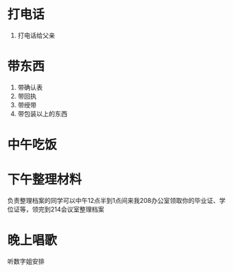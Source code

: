 # 打电话

1. 打电话给父亲

# 带东西

1. 带确认表
2. 带回执
3. 带绶带
4. 带包装以上的东西

# 中午吃饭


# 下午整理材料

负责整理档案的同学可以中午12点半到1点间来我208办公室领取你的毕业证、学位证等，领完到214会议室整理档案

# 晚上唱歌

听数字姐安排

